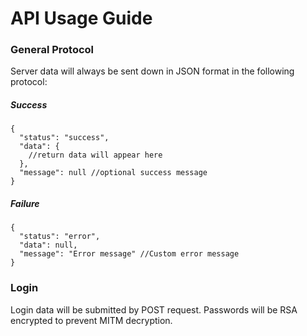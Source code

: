 # API Usage Guide

### General Protocol
Server data will always be sent down in JSON format in the following protocol:

##### Success

```
{
  "status": "success",
  "data": {
    //return data will appear here
  },
  "message": null //optional success message
}
```

##### Failure

```
{
  "status": "error",
  "data": null,
  "message": "Error message" //Custom error message
}
```

### Login
Login data will be submitted by POST request. Passwords will be RSA encrypted to prevent MITM decryption.
